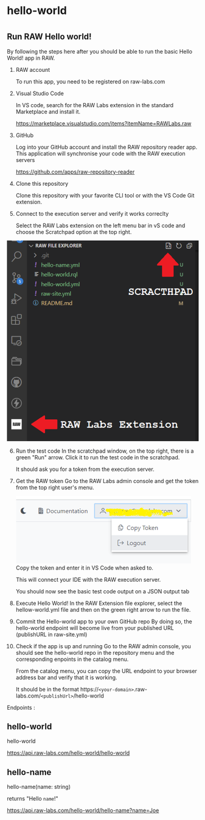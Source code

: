 # hello-world
# 

## Run RAW Hello world!

By following the steps here after you should be able to run the basic Hello World! app in RAW.

1. RAW account<p>
To run this app, you need to be registered on raw-labs.com
2. Visual Studio Code<p>
In VS code, search for the RAW Labs extension in the standard Marketplace and install it.<p>
https://marketplace.visualstudio.com/items?itemName=RAWLabs.raw
3. GitHub<p>
Log into your GitHub account and install the RAW repository reader app. This application will synchronise your code with the RAW execution servers<p>
https://github.com/apps/raw-repository-reader
4. Clone this repository<p>
Clone this repository with your favorite CLI tool or with the VS Code Git extension. 
5. Connect to the execution server and verify it works correclty<p>
Select the RAW Labs extension on the left menu bar in vS code and choose the Scratchpad option at the top right.

![VS Code menus](images/screen1.png)

6. Run the test code
In the scratchpad window, on the top right, there is a green "Run" arrow. Click it to run the test code in the scratchpad.<p>
It should ask you for a token from the execution server.<p>
7. Get the RAW token
Go to the RAW Labs admin console and get the token from the top right user's menu.<p>
![Token from the RAW admin console](images/token1.png)
Copy the token and enter it in VS Code when asked to.<p>
This will connect your IDE with the RAW execution server.<p>
You should now see the basic test code output on a JSON output tab<p>
8. Execute Hello World!
In the RAW Extension file explorer, select the hellow-world.yml file and then on the green right arrow to run the file.<p>
9. Commit the Hello-world app to your own GitHub repo
By doing so, the hello-world endpoint will become live from your published URL (publishURL in raw-site.yml)<p>
10. Check if the app is up and running
Go to the RAW admin console, you should see the hello-world repo in the repository menu and the corresponding enpoints in the catalog menu.<p>
From the catalog menu, you can copy the URL endpoint to your browser address bar and verify that it is working.<p>
It should be in the format https://`<your-domain>`.raw-labs.com/`<publishUrl>`/hello-world<p>



Endpoints :
## hello-world
hello-world

https://api.raw-labs.com/hello-world/hello-world

## hello-name
hello-name(name: string)<p>
returns "Hello `name`!"

https://api.raw-labs.com/hello-world/hello-name?name=Joe

